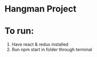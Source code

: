 # Hangman Project
# To run:
1. Have react & redux installed
2. Run npm start in folder through terminal
